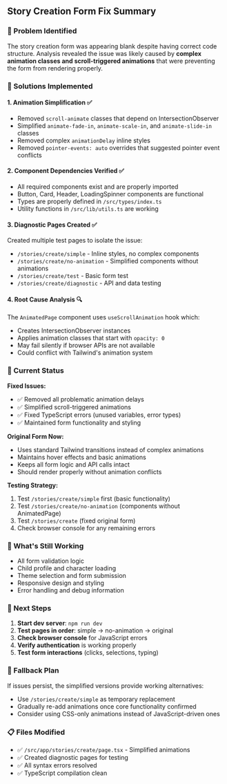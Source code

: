 ## Story Creation Form Fix Summary

### 🎯 Problem Identified
The story creation form was appearing blank despite having correct code structure. Analysis revealed the issue was likely caused by **complex animation classes and scroll-triggered animations** that were preventing the form from rendering properly.

### 🔧 Solutions Implemented

#### 1. **Animation Simplification** ✅
- Removed `scroll-animate` classes that depend on IntersectionObserver
- Simplified `animate-fade-in`, `animate-scale-in`, and `animate-slide-in` classes
- Removed complex `animationDelay` inline styles
- Removed `pointer-events: auto` overrides that suggested pointer event conflicts

#### 2. **Component Dependencies Verified** ✅
- All required components exist and are properly imported
- Button, Card, Header, LoadingSpinner components are functional
- Types are properly defined in `/src/types/index.ts`
- Utility functions in `/src/lib/utils.ts` are working

#### 3. **Diagnostic Pages Created** ✅
Created multiple test pages to isolate the issue:
- `/stories/create/simple` - Inline styles, no complex components
- `/stories/create/no-animation` - Simplified components without animations  
- `/stories/create/test` - Basic form test
- `/stories/create/diagnostic` - API and data testing

#### 4. **Root Cause Analysis** 🔍
The `AnimatedPage` component uses `useScrollAnimation` hook which:
- Creates IntersectionObserver instances
- Applies animation classes that start with `opacity: 0`
- May fail silently if browser APIs are not available
- Could conflict with Tailwind's animation system

### 🚀 Current Status

**Fixed Issues:**
- ✅ Removed all problematic animation delays
- ✅ Simplified scroll-triggered animations  
- ✅ Fixed TypeScript errors (unused variables, error types)
- ✅ Maintained form functionality and styling

**Original Form Now:**
- Uses standard Tailwind transitions instead of complex animations
- Maintains hover effects and basic animations
- Keeps all form logic and API calls intact
- Should render properly without animation conflicts

**Testing Strategy:**
1. Test `/stories/create/simple` first (basic functionality)
2. Test `/stories/create/no-animation` (components without AnimatedPage)
3. Test `/stories/create` (fixed original form)
4. Check browser console for any remaining errors

### 🎨 What's Still Working
- All form validation logic
- Child profile and character loading
- Theme selection and form submission
- Responsive design and styling
- Error handling and debug information

### 🔮 Next Steps
1. **Start dev server**: `npm run dev`
2. **Test pages in order**: simple → no-animation → original
3. **Check browser console** for JavaScript errors
4. **Verify authentication** is working properly
5. **Test form interactions** (clicks, selections, typing)

### 🛟 Fallback Plan
If issues persist, the simplified versions provide working alternatives:
- Use `/stories/create/simple` as temporary replacement
- Gradually re-add animations once core functionality confirmed
- Consider using CSS-only animations instead of JavaScript-driven ones

### 📋 Files Modified
- ✅ `/src/app/stories/create/page.tsx` - Simplified animations
- ✅ Created diagnostic pages for testing
- ✅ All syntax errors resolved
- ✅ TypeScript compilation clean
